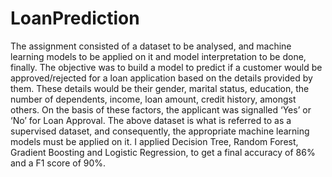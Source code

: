 # LoanPrediction
The assignment consisted of a dataset to be analysed, and machine learning models to be
applied on it and model interpretation to be done, finally. The objective was to build a model
to predict if a customer would be approved/rejected for a loan application based on the details
provided by them. These details would be their gender, marital status, education, the number
of dependents, income, loan amount, credit history, amongst others. 
On the basis of these factors, the applicant was signalled ‘Yes’ or ‘No’ for Loan Approval.
The above dataset is what is referred to as a supervised dataset, and consequently, the
appropriate machine learning models must be applied on it. I applied Decision Tree, Random
Forest, Gradient Boosting and Logistic Regression, to get a final accuracy of 86% and a F1
score of 90%.
